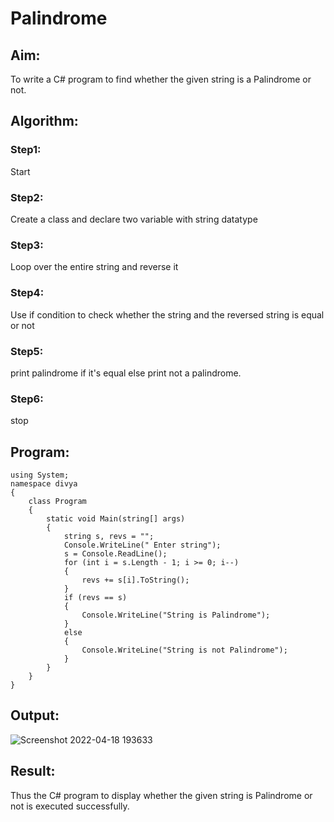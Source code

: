# Palindrome


## Aim:
To write a C# program to find whether the given string is a Palindrome or not.
## Algorithm:
### Step1: 
Start
### Step2:
Create a class and declare two variable with string datatype
### Step3:
Loop over the entire string and reverse it
### Step4:
Use if condition to check whether the string and the reversed string is equal or not
### Step5:
print palindrome if it's equal else print not a palindrome.
### Step6:
stop

## Program:
```
using System;
namespace divya
{
    class Program
    {
        static void Main(string[] args)
        {
            string s, revs = "";
            Console.WriteLine(" Enter string");
            s = Console.ReadLine();
            for (int i = s.Length - 1; i >= 0; i--)
            {
                revs += s[i].ToString();
            }
            if (revs == s)
            {
                Console.WriteLine("String is Palindrome");
            }
            else
            {
                Console.WriteLine("String is not Palindrome");
            }
        }
    }
}
```

## Output:
![Screenshot 2022-04-18 193633](https://user-images.githubusercontent.com/75235402/163820940-ce830fae-6b95-4ddf-8022-d57a05af72cc.jpg)


## Result:
Thus the C# program to display whether the given string is Palindrome or not is executed successfully.
